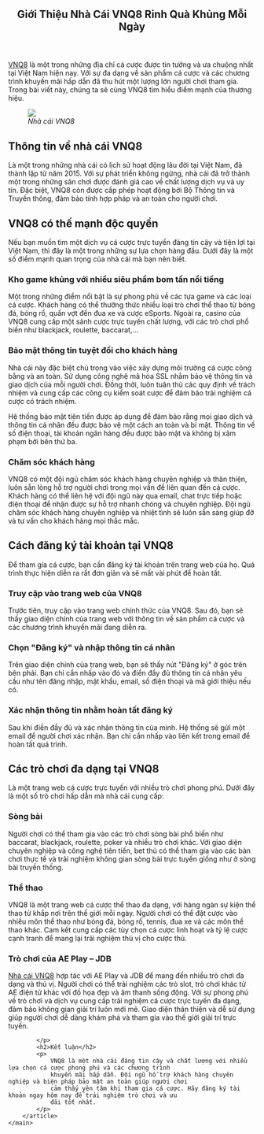 <!DOCTYPE html>
<html lang="en">

<head>
    <meta charset="utf-8">
    <meta name="viewport" content="width=device-width, initial-scale=1">
    <title>Giới Thiệu Nhà Cái VNQ8 Rinh Quà Khủng Mỗi Ngày</title>
    <meta name="description"
        content="VNQ8 là một trong những nhà cái trực tuyến hàng đầu tại Việt Nam, nổi tiếng với sự đa dạng trong dịch vụ giải trí cá cược.">
    <meta property="og:title" content="Giới Thiệu Nhà Cái VNQ8 Rinh Quà Khủng Mỗi Ngày">
    <meta property="og:description"
        content="VNQ8 là một trong những nhà cái trực tuyến hàng đầu tại Việt Nam, nổi tiếng với sự đa dạng trong dịch vụ giải trí cá cược.">
    <meta property="og:image"
        content="https://vnq8.today/wp-content/uploads/2024/03/vnq8-dang-cap-casino-tao-nen-thuong-hieu.webp">
    <meta property="og:image:width" content="800">
    <meta property="og:image:height" content="400">
    <meta name="twitter:card" content="summary_large_image">
    <meta name="twitter:title" content="Giới Thiệu Nhà Cái VNQ8 Rinh Quà Khủng Mỗi Ngày">
    <meta name="twitter:description"
        content="VNQ8 là một trong những nhà cái trực tuyến hàng đầu tại Việt Nam, nổi tiếng với sự đa dạng trong dịch vụ giải trí cá cược.">
    <meta name="twitter:image"
        content="https://vnq8.today/wp-content/uploads/2024/03/vnq8-dang-cap-casino-tao-nen-thuong-hieu.webp">
    <meta name="twitter:image:width" content="800">
    <meta name="twitter:image:height" content="400">
    <link rel="icon" href="https://vnq8.today/wp-content/uploads/2024/03/vnq8-512x512-1-150x150.png" sizes="32x32">
    <link rel="icon" href="https://vnq8.today/wp-content/uploads/2024/03/vnq8-512x512-1-298x300.png" sizes="192x192">
    <link rel="apple-touch-icon" href="https://vnq8.today/wp-content/uploads/2024/03/vnq8-512x512-1-298x300.png">
    <link href="https://cdn.jsdelivr.net/npm/bootstrap@5.0.2/dist/css/bootstrap.min.css" rel="stylesheet"
        integrity="sha384-EVSTQN3/azprG1Anm3QDgpJLIm9Nao0Yz1ztcQTwFspd3yD65VohhpuuCOmLASjC" crossorigin="anonymous">
</head>

<body>
    <main class="container">
        <article>
            <header>
                <h1>Giới Thiệu Nhà Cái VNQ8 Rinh Quà Khủng Mỗi Ngày</h1>
            </header>
            <p><a href="https://vnq8.today/" title="VNQ8">VNQ8</a> là một trong những địa chỉ cá cược được tin
                tưởng và ưa chuộng nhất tại Việt Nam hiện nay. Với sự đa dạng về sản phẩm cá cược và các chương trình
                khuyến mãi hấp dẫn đã thu hút một lượng lớn người chơi tham gia. Trong bài viết này, chúng ta sẽ cùng
                VNQ8 tìm hiểu điểm mạnh của thương hiệu.
            </p>
            <div class="text-center">
                <figure>
                    <img class="col-md-8 col-12"
                        src="https://vnq8.today/wp-content/uploads/2024/03/vnq8-dang-cap-casino-tao-nen-thuong-hieu.webp">
                    <figcaption class="wp-element-caption"><em>Nhà cái VNQ8</em></figcaption>
                </figure>
            </div>
            <h2>Thông tin về nhà cái VNQ8</h2>
            <p>
                Là một trong những nhà cái có lịch sử hoạt động lâu đời tại Việt Nam, đã thành lập từ năm 2015. Với sự
                phát triển không ngừng, nhà cái đã trở thành một trong những sân chơi được đánh giá cao về chất lượng
                dịch vụ và uy tín. Đặc biệt, VNQ8 còn được cấp phép hoạt động bởi Bộ Thông tin và Truyền thông, đảm bảo
                tính hợp pháp và an toàn cho người chơi.
            </p>
            <h2>VNQ8 có thế mạnh độc quyền</h2>
            <p>
                Nếu bạn muốn tìm một dịch vụ cá cược trực tuyến đáng tin cậy và tiện lợi tại Việt Nam, thì đây là một
                trong những sự lựa chọn hàng đầu. Dưới đây là một số điểm mạnh quan trọng của nhà cái mà bạn nên biết.
            </p>
            <h3>Kho game khủng với nhiều siêu phẩm bom tấn nổi tiếng</h3>
            <p>
                Một trong những điểm nổi bật là sự phong phú về các tựa game và các loại cá cược. Khách hàng có thể
                thưởng thức nhiều loại trò chơi thể thao từ bóng đá, bóng rổ, quần vợt đến đua xe và cược eSports. Ngoài
                ra, casino của VNQ8 cung cấp một sảnh cược trực tuyến chất lượng, với các trò chơi phổ biến như
                blackjack, roulette, baccarat,...
            </p>
            <h3>Bảo mật thông tin tuyệt đối cho khách hàng</h3>
            <p>
                Nhà cái này đặc biệt chú trọng vào việc xây dựng môi trường cá cược công bằng và an toàn. Sử dụng công
                nghệ mã hóa SSL nhằm bảo vệ thông tin và giao dịch của mỗi người chơi. Đồng thời, luôn tuân thủ các quy
                định về trách nhiệm và cung cấp các công cụ kiểm soát cược để đảm bảo trải nghiệm cá cược có trách
                nhiệm.
            </p>
            <p>
                Hệ thống bảo mật tiên tiến được áp dụng để đảm bảo rằng mọi giao dịch và thông tin cá nhân đều được bảo
                vệ một cách an toàn và bí mật. Thông tin về số điện thoại, tài khoản ngân hàng đều được bảo mật và không
                bị xâm phạm bởi bên thứ ba.
            </p>
            <h3>Chăm sóc khách hàng</h3>
            <p>
                VNQ8 có một đội ngũ chăm sóc khách hàng chuyên nghiệp và thân thiện, luôn sẵn lòng hỗ trợ người chơi
                trong mọi vấn đề liên quan đến cá cược. Khách hàng có thể liên hệ với đội ngũ này qua email, chat trực
                tiếp hoặc điện thoại để nhận được sự hỗ trợ nhanh chóng và chuyên nghiệp. Đội ngũ chăm sóc khách hàng
                chuyên nghiệp và nhiệt tình sẽ luôn sẵn sàng giúp đỡ và tư vấn cho khách hàng mọi thắc mắc.
            </p>
            <h2>Cách đăng ký tài khoản tại VNQ8</h2>
            <p>
                Để tham gia cá cược, bạn cần đăng ký tài khoản trên trang web của họ. Quá trình thực hiện diễn ra rất
                đơn giản và sẽ mất vài phút để hoàn tất.
            </p>
            <h3>Truy cập vào trang web của VNQ8</h3>
            <p>
                Trước tiên, truy cập vào trang web chính thức của VNQ8. Sau đó, bạn sẽ thấy giao diện chính của trang
                web với thông tin về sản phẩm cá cược và các chương trình khuyến mãi đang diễn ra.
            </p>
            <h3>Chọn "Đăng ký" và nhập thông tin cá nhân</h3>
            <p>
                Trên giao diện chính của trang web, bạn sẽ thấy nút "Đăng ký" ở góc trên bên phải. Bạn chỉ cần nhấp vào
                đó và điền đầy đủ thông tin cá nhân yêu cầu như tên đăng nhập, mật khẩu, email, số điện thoại và mã giới
                thiệu nếu có.
            </p>
            <h3>Xác nhận thông tin nhằm hoàn tất đăng ký</h3>
            <p>
                Sau khi điền đầy đủ và xác nhận thông tin của mình. Hệ thống sẽ gửi một email để người chơi xác nhận.
                Bạn chỉ cần nhấp vào liên kết trong email để hoàn tất quá trình.
            </p>
            <h2>Các trò chơi đa dạng tại VNQ8</h2>
            <p>Là một trang web cá cược trực tuyến với nhiều trò chơi phong phú. Dưới đây là một số trò chơi hấp dẫn mà
                nhà cái cung cấp:</p>
            <h3>Sòng bài</h3>
            <p>
                Người chơi có thể tham gia vào các trò chơi sòng bài phổ biến như baccarat, blackjack, roulette, poker
                và nhiều trò chơi khác. Với giao diện chuyên nghiệp và công nghệ tiên tiến, bet thủ có thể tham gia vào
                các bàn chơi thực tế và trải nghiệm không gian sòng bài trực tuyến giống như ở sòng bài truyền thống.
            </p>
            <h3>Thể thao</h3>
            <p>
                VNQ8 là một trang web cá cược thể thao đa dạng, với hàng ngàn sự kiện thể thao từ khắp nơi trên thế giới
                mỗi ngày. Người chơi có thể đặt cược vào nhiều môn thể thao như bóng đá, bóng rổ, tennis, đua xe và các
                môn thể thao khác. Cam kết cung cấp các tùy chọn cá cược linh hoạt và tỷ lệ cược cạnh tranh để mang lại
                trải nghiệm thú vị cho cược thủ.
            </p>
            <h3>Trò chơi của AE Play – JDB</h3>
            <p>
                <a href="https://vnq8.today/">Nhà cái VNQ8</a> hợp tác với AE Play và JDB để mang đến nhiều trò chơi đa dạng và thú vị. Người chơi có thể trải
                nghiệm các trò slot, trò chơi khác từ AE điện tử khác với đồ họa đẹp và âm thanh sống động.
                Với sự phong phú về trò chơi và dịch vụ cung cấp trải nghiệm cá cược trực tuyến đa dạng, đảm bảo không
                gian giải trí luôn mới mẻ. Giao diện thân thiện và dễ sử dụng giúp người chơi dễ dàng khám phá và tham
                gia vào thế giới giải trí trực tuyến.

            </p>
            <h2>Kết luận</h2>
            <p>
                VNQ8 là một nhà cái đáng tin cậy và chất lượng với nhiều lựa chọn cá cược phong phú và các chương trình
                khuyến mãi hấp dẫn. Đội ngũ hỗ trợ khách hàng chuyên nghiệp và biện pháp bảo mật an toàn giúp người chơi
                cảm thấy yên tâm khi tham gia cá cược. Hãy đăng ký tài khoản ngay hôm nay để trải nghiệm trò chơi và ưu
                đãi tốt nhất.
            </p>
        </article>
    </main>
</body>

</html>
